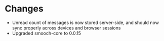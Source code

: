 # Changes
- Unread count of messages is now stored server-side, and should now sync properly across devices and browser sessions
- Upgraded smooch-core to 0.0.15